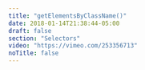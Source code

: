 ```yaml
---
title: "getElementsByClassName()"
date: 2018-01-14T21:38:44-05:00
draft: false
section: "Selectors"
video: "https://vimeo.com/253356713"
noTitle: false
---
```


